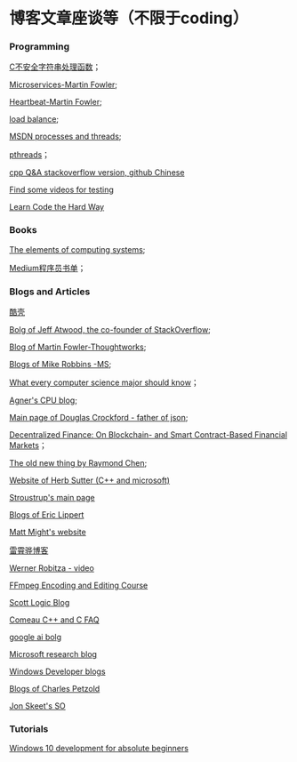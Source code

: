 # 博客文章座谈等（不限于coding）

### Programming

[C不安全字符串处理函数](https://docs.microsoft.com/en-us/archive/msdn-magazine/2005/may/repel-attacks-with-visual-studio-2005-safe-c-and-c-libraries)；

[Microservices-Martin Fowler](https://martinfowler.com/articles/microservices.html);

[Heartbeat-Martin Fowler](https://martinfowler.com/articles/patterns-of-distributed-systems/heartbeat.html);

[load balance](https://www.nginx.com/resources/glossary/load-balancing/);

[MSDN processes and threads](https://docs.microsoft.com/en-us/windows/win32/procthread/processes-and-threads);

[pthreads](https://computing.llnl.gov/tutorials/pthreads/)；

[cpp Q&A stackoverflow version, github Chinese](https://github.com/EthsonLiu/stackoverflow-top-cpp/tree/master/question)

[Find some videos for testing](https://www.its.bldrdoc.gov/vqeg/video-datasets-and-organizations.aspx)

[Learn Code the Hard Way](https://learncodethehardway.org/)

### Books

[The elements of computing systems](https://mitpress.mit.edu/books/elements-computing-systems-second-edition);

[Medium程序员书单](https://medium.com/pragmatic-programmers/directory-of-pragmatic-programmer-books-on-medium-6a5cbadbd4b4)；

### Blogs and Articles

[酷壳](https://coolshell.cn/)

[Bolg of Jeff Atwood, the co-founder of StackOverflow](https://blog.codinghorror.com/);

[Blog of Martin Fowler-Thoughtworks](https://martinfowler.com/);

[Blogs of Mike Robbins -MS](https://mikefrobbins.com/);

[What every computer science major should know](http://matt.might.net/articles/what-cs-majors-should-know/)；

[Agner's CPU blog](https://www.agner.org/forum/viewforum.php?f=1);

[Main page of Douglas Crockford - father of json](http://www.crockford.com/);

[Decentralized Finance: On Blockchain- and Smart Contract-Based Financial Markets](https://research.stlouisfed.org/publications/review/2021/02/05/decentralized-finance-on-blockchain-and-smart-contract-based-financial-markets)；

[The old new thing by Raymond Chen](https://devblogs.microsoft.com/oldnewthing/);

[Website of Herb Sutter (C++ and microsoft)](https://herbsutter.com/)

[Stroustrup's main page](https://www.stroustrup.com/)

[Blogs of Eric Lippert](https://ericlippert.com/)

[Matt Might's website](http://matt.might.net/)

[雷霄骅博客](https://blog.csdn.net/leixiaohua1020)

[Werner Robitza - video](https://slhck.info/)

[FFmpeg Encoding and Editing Course](http://slhck.info/ffmpeg-encoding-course/#/)

[Scott Logic Blog](https://blog.scottlogic.com/)

[Comeau C++ and C FAQ](https://web.archive.org/web/20181115023158/http://www.comeaucomputing.com/techtalk/#top)

[google ai bolg](https://ai.googleblog.com/)

[Microsoft research blog](https://www.microsoft.com/en-us/research/blog/)

[Windows Developer blogs](https://blogs.windows.com/windowsdeveloper/)

[Blogs of Charles Petzold](http://www.charlespetzold.com/blog/)

[Jon Skeet's SO](https://stackoverflow.com/users/22656/jon-skeet)

### Tutorials

[Windows 10 development for absolute beginners](https://channel9.msdn.com/Series/Windows-10-development-for-absolute-beginners)

